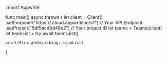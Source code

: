import Appwrite

func main() async throws {
    let client = Client()
      .setEndpoint("https://<REGION>.cloud.appwrite.io/v1") // Your API Endpoint
      .setProject("5df5acd0d48c2") // Your project ID
    let teams = Teams(client)
    let teamList = try await teams.list()

    print(String(describing: teamList)
}
